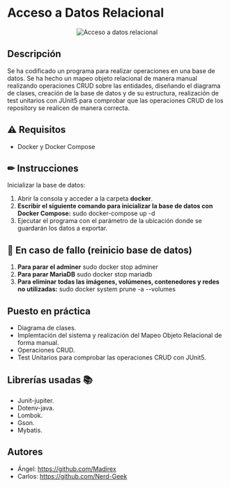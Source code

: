 # Acceso a Datos Relacional

<p align="center">
  <img src="https://i.imgur.com/z5ABytN.png" alt="Acceso a datos relacional"/>
</p>

## Descripción
Se ha codificado un programa para realizar operaciones en una base de datos.
Se ha hecho un mapeo objeto relacional de manera manual realizando operaciones CRUD sobre las entidades, diseñando el 
diagrama de clases, creación de la base de datos y de su estructura, realización de test unitarios con JUnit5 para 
comprobar que las operaciones CRUD de los repository se realicen de manera correcta.

## ⚠ Requisitos
- Docker y Docker Compose

## ✏ Instrucciones
Inicializar la base de datos:
1. Abrir la consola y acceder a la carpeta **docker**.
2. **Escribir el siguiente comando para inicializar la base de datos con Docker Compose:** sudo docker-compose up -d
3. Ejecutar el programa con el parámetro de la ubicación donde se guardarán los datos a exportar.

## 🐛 En caso de fallo (reinicio base de datos)
1. **Para parar el adminer** sudo docker stop adminer
2. **Para parar MariaDB** sudo docker stop mariadb
3. **Para eliminar todas las imágenes, volúmenes, contenedores y redes no utilizadas:** sudo docker system prune -a --volumes

## Puesto en práctica
- Diagrama de clases.
- Implemtación del sistema y realización del Mapeo Objeto Relacional de forma manual.
- Operaciones CRUD.
- Test Unitarios para comprobar las operaciones CRUD con JUnit5.

## Librerías usadas 📚
- Junit-jupiter.
- Dotenv-java.
- Lombok.
- Gson.
- Mybatis.

## Autores
- Ángel: <https://github.com/Madirex>
- Carlos: <https://github.com/Nerd-Geek>
